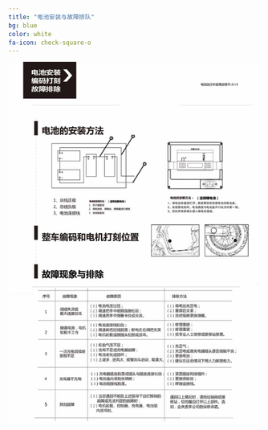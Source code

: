 ```yaml
---
title: "电池安装与故障排队"
bg: blue
color: white
fa-icon: check-square-o
---
```


![image tooltip here](/img/images/8_02.jpg)